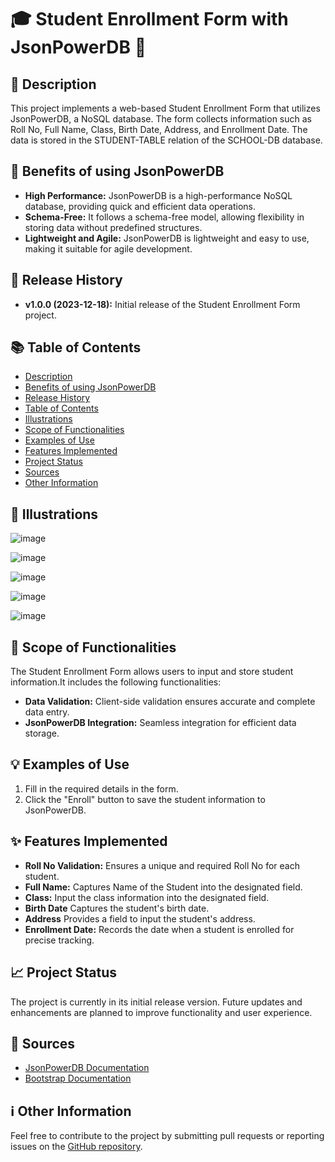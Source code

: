 # 🎓 Student Enrollment Form with JsonPowerDB 🚀

## 📜 Description
This project implements a web-based Student Enrollment Form that utilizes JsonPowerDB, a NoSQL database. The form collects information such as Roll No, Full Name, Class, Birth Date, Address, and Enrollment Date. The data is stored in the STUDENT-TABLE relation of the SCHOOL-DB database.

## 🚀 Benefits of using JsonPowerDB
- **High Performance:** JsonPowerDB is a high-performance NoSQL database, providing quick and efficient data operations.
- **Schema-Free:** It follows a schema-free model, allowing flexibility in storing data without predefined structures.
- **Lightweight and Agile:** JsonPowerDB is lightweight and easy to use, making it suitable for agile development.

## 📅 Release History
- **v1.0.0 (2023-12-18):** Initial release of the Student Enrollment Form project.

## 📚 Table of Contents
- [Description](#description)
- [Benefits of using JsonPowerDB](#benefits-of-using-jsonpowerdb)
- [Release History](#release-history)
- [Table of Contents](#table-of-contents)
- [Illustrations](#illustrations)
- [Scope of Functionalities](#scope-of-functionalities)
- [Examples of Use](#examples-of-use)
- [Features Implemented](#features-implemented)
- [Project Status](#project-status)
- [Sources](#sources)
- [Other Information](#other-information)

## 🎨 Illustrations
![image](https://github.com/Haripriya1328/Login2xplore/assets/85386020/0d9714c0-74eb-48f7-ac5a-287360b8f89c)

![image](https://github.com/Haripriya1328/Login2xplore/assets/85386020/1874e7f1-b28f-49d7-9bff-73f63adb3c2b)

![image](https://github.com/Haripriya1328/Login2xplore/assets/85386020/7b453014-84fd-4468-a4d8-fe6de760a432)

![image](https://github.com/Haripriya1328/Login2xplore/assets/85386020/23ccf058-bf1d-4820-ac81-a0b3cfad649e)

![image](https://github.com/Haripriya1328/Login2xplore/assets/85386020/4722fe76-8cb9-4a0b-b8ec-08d1ae9d9564)

## 🎯 Scope of Functionalities
The Student Enrollment Form allows users to input and store student information.It includes the following functionalities:
- **Data Validation:** Client-side validation ensures accurate and complete data entry.
- **JsonPowerDB Integration:** Seamless integration for efficient data storage.

## 💡 Examples of Use
1. Fill in the required details in the form.
2. Click the "Enroll" button to save the student information to JsonPowerDB.

## ✨ Features Implemented
- **Roll No Validation:** Ensures a unique and required Roll No for each student.
- **Full Name:** Captures Name of the Student into the designated field.
- **Class:** Input the class information into the designated field.
- **Birth Date** Captures the student's birth date.
- **Address** Provides a field to input the student's address.
- **Enrollment Date:** Records the date when a student is enrolled for precise tracking.


## 📈 Project Status
The project is currently in its initial release version. Future updates and enhancements are planned to improve functionality and user experience.

## 📖 Sources
- [JsonPowerDB Documentation](https://jsonpowerdb.com/)
- [Bootstrap Documentation](https://getbootstrap.com/docs/3.4/)

## ℹ️ Other Information
Feel free to contribute to the project by submitting pull requests or reporting issues on the [GitHub repository](https://https://github.com/Haripriya1328/Login2xplore).
